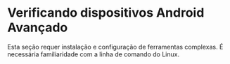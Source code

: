 # Verificando dispositivos Android Avançado

Esta seção requer instalação e configuração de ferramentas complexas. É necessária familiaridade com a linha de comando do Linux.
